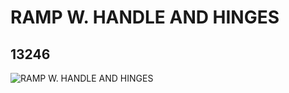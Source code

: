 # RAMP W. HANDLE AND HINGES
## 13246
![RAMP W. HANDLE AND HINGES](https://lc-www-live-s.legocdn.com/media/bricks/5/2/6052197.jpg)